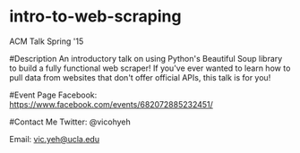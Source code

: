 # intro-to-web-scraping
ACM Talk Spring '15

#Description
An introductory talk on using Python's Beautiful Soup library to build a fully functional web scraper! If you've ever wanted to learn how to pull data from websites that don't offer official APIs, this talk is for you!

#Event Page
Facebook: https://www.facebook.com/events/682072885232451/

#Contact Me
Twitter: @vicohyeh 

Email: vic.yeh@ucla.edu
